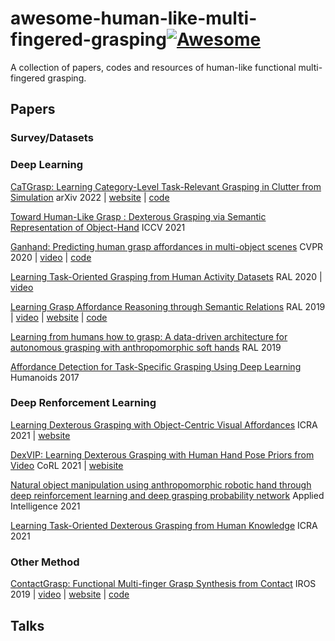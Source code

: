 # awesome-human-like-multi-fingered-grasping[![Awesome](https://cdn.rawgit.com/sindresorhus/awesome/d7305f38d29fed78fa85652e3a63e154dd8e8829/media/badge.svg)](https://github.com/sindresorhus/awesome)
A collection of papers, codes and resources of human-like functional multi-fingered grasping.

## Papers

### Survey/Datasets

### Deep Learning

[CaTGrasp: Learning Category-Level Task-Relevant Grasping in Clutter from Simulation](https://arxiv.org/pdf/2109.09163.pdf) arXiv 2022 | [website](https://sites.google.com/view/catgrasp) | [code](https://github.com/wenbowen123/catgrasp)

[Toward Human-Like Grasp : Dexterous Grasping via Semantic Representation of Object-Hand](https://ieeexplore.ieee.org/stamp/stamp.jsp?tp=&arnumber=9156512) ICCV 2021

[Ganhand: Predicting human grasp affordances in multi-object scenes](https://openaccess.thecvf.com/content/ICCV2021/papers/Zhu_Toward_Human-Like_Grasp_Dexterous_Grasping_via_Semantic_Representation_of_Object-Hand_ICCV_2021_paper.pdf) CVPR 2020 | [video](https://www.youtube.com/watch?v=1rN66OC6fyc) | [code](https://github.com/enriccorona/GanHand)

[Learning Task-Oriented Grasping from Human Activity Datasets](https://arxiv.org/pdf/1910.11669.pdf) RAL 2020 | [video](https://www.youtube.com/watch?v=aIRzoPFmLDw)

[Learning Grasp Affordance Reasoning through Semantic Relations](https://arxiv.org/pdf/1906.09836.pdf) RAL 2019 | [video](https://www.youtube.com/watch?v=aaA3NA-S5KY) | [website](https://paolaardon.github.io/grasp_affordance_reasoning/) | [code](https://github.com/PaolaArdon/grasp_affordance_reasoning_demo)

[Learning from humans how to grasp: A data-driven architecture for autonomous grasping with anthropomorphic soft hands](https://ieeexplore.ieee.org/stamp/stamp.jsp?tp=&arnumber=8629968) RAL 2019

[Affordance Detection for Task-Specific Grasping Using Deep Learning](https://ieeexplore.ieee.org/stamp/stamp.jsp?tp=&arnumber=8239542) Humanoids 2017

### Deep Renforcement Learning

[Learning Dexterous Grasping with Object-Centric Visual Affordances](https://arxiv.org/pdf/2009.01439.pdf) ICRA 2021 | [website](https://vision.cs.utexas.edu/projects/graff-dexterous-affordance-grasp/)

[DexVIP: Learning Dexterous Grasping with Human Hand Pose Priors from Video](https://arxiv.org/abs/2202.00164) CoRL 2021 | [webisite](https://vision.cs.utexas.edu/projects/dexvip-dexterous-grasp-pose-prior/)

[Natural object manipulation using anthropomorphic robotic hand through deep reinforcement learning and deep grasping probability network](https://link.springer.com/content/pdf/10.1007/s10489-020-01870-6.pdf) Applied Intelligence 2021

[Learning Task-Oriented Dexterous Grasping from Human Knowledge](http://sro.sussex.ac.uk/id/eprint/97502/1/ICRA21__home_papercept_ras.papercept.net_www_conferences_conferences_ICRA21_submissions_2332_MS.pdf) ICRA 2021

### Other Method
[ContactGrasp: Functional Multi-finger Grasp Synthesis from Contact](https://ieeexplore.ieee.org/stamp/stamp.jsp?arnumber=8967960) IROS 2019 | [video](https://www.youtube.com/watch?v=oico10ih54c) | [website](https://contactdb.cc.gatech.edu/contactgrasp.html) | [code](https://github.com/contactgrasp/dart) 

## Talks

